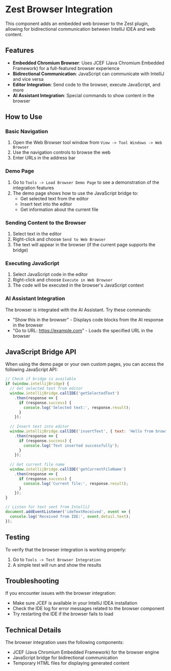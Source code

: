 # Zest Browser Integration

This component adds an embedded web browser to the Zest plugin, allowing for bidirectional communication between IntelliJ IDEA and web content.

## Features

- **Embedded Chromium Browser**: Uses JCEF (Java Chromium Embedded Framework) for a full-featured browser experience
- **Bidirectional Communication**: JavaScript can communicate with IntelliJ and vice versa
- **Editor Integration**: Send code to the browser, execute JavaScript, and more
- **AI Assistant Integration**: Special commands to show content in the browser

## How to Use

### Basic Navigation

1. Open the Web Browser tool window from `View -> Tool Windows -> Web Browser`
2. Use the navigation controls to browse the web
3. Enter URLs in the address bar

### Demo Page

1. Go to `Tools -> Load Browser Demo Page` to see a demonstration of the integration features
2. The demo page shows how to use the JavaScript bridge to:
   - Get selected text from the editor
   - Insert text into the editor
   - Get information about the current file

### Sending Content to the Browser

1. Select text in the editor
2. Right-click and choose `Send to Web Browser`
3. The text will appear in the browser (if the current page supports the bridge)

### Executing JavaScript

1. Select JavaScript code in the editor
2. Right-click and choose `Execute in Web Browser`
3. The code will be executed in the browser's JavaScript context

### AI Assistant Integration

The browser is integrated with the AI Assistant. Try these commands:

- "Show this in the browser" - Displays code blocks from the AI response in the browser
- "Go to URL: https://example.com" - Loads the specified URL in the browser

## JavaScript Bridge API

When using the demo page or your own custom pages, you can access the following JavaScript API:

```javascript
// Check if bridge is available
if (window.intellijBridge) {
  // Get selected text from editor
  window.intellijBridge.callIDE('getSelectedText')
    .then(response => {
      if (response.success) {
        console.log('Selected text:', response.result);
      }
    });
  
  // Insert text into editor
  window.intellijBridge.callIDE('insertText', { text: 'Hello from browser!' })
    .then(response => {
      if (response.success) {
        console.log('Text inserted successfully');
      }
    });
  
  // Get current file name
  window.intellijBridge.callIDE('getCurrentFileName')
    .then(response => {
      if (response.success) {
        console.log('Current file:', response.result);
      }
    });
}

// Listen for text sent from IntelliJ
document.addEventListener('ideTextReceived', event => {
  console.log('Received from IDE:', event.detail.text);
});
```

## Testing

To verify that the browser integration is working properly:

1. Go to `Tools -> Test Browser Integration`
2. A simple test will run and show the results

## Troubleshooting

If you encounter issues with the browser integration:

- Make sure JCEF is available in your IntelliJ IDEA installation
- Check the IDE log for error messages related to the browser component
- Try restarting the IDE if the browser fails to load

## Technical Details

The browser integration uses the following components:

- JCEF (Java Chromium Embedded Framework) for the browser engine
- JavaScript bridge for bidirectional communication
- Temporary HTML files for displaying generated content
